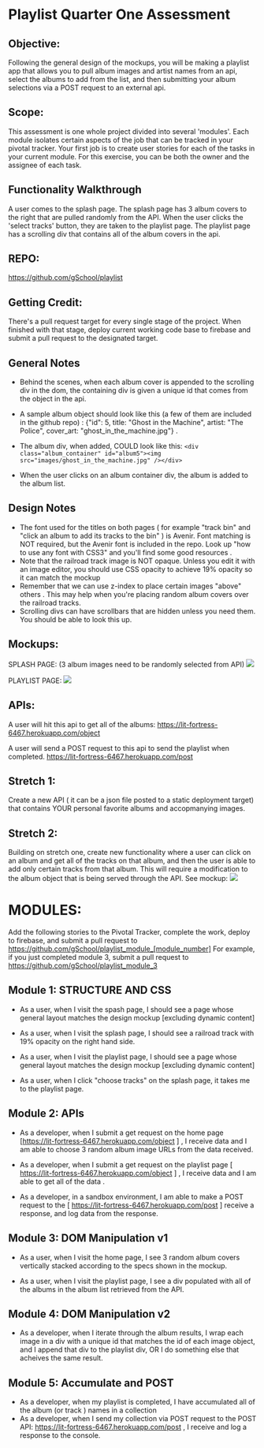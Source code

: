 # Playlist Quarter One Assessment


## Objective:
Following the general design of the mockups, you will be making a playlist app that allows you to pull album images and artist names from an api, select the albums to add from the list, and then submitting your album selections via a POST request to an external api.

## Scope:
This assessment is one whole project divided into several 'modules'. Each module isolates certain aspects of the job that can be tracked in your pivotal tracker. Your first job is to create user stories for each of the tasks in your current module.  For this exercise, you can be both the owner and the assignee of each task.

## Functionality Walkthrough
A user comes to the splash page. The splash page has 3 album covers to the right that are pulled randomly from the API.  When the user clicks the 'select tracks' button, they are taken to the playlist page.  The playlist page has a scrolling div that contains all of the album covers in the api.

## REPO:
https://github.com/gSchool/playlist

## Getting Credit:
There's a pull request target for every single stage of the project. When finished with that stage, deploy current working code base to firebase and submit a pull request to the designated target.
 

## General Notes

* Behind the scenes, when each album cover is appended to the scrolling div in the dom, the containing div is given a unique id that comes from the object in the api.  

* A sample album object should look like this (a few of them are included in the github repo)  :  {"id": 5, title: "Ghost in the Machine", artist: "The Police", cover_art: "ghost_in_the_machine.jpg"} .  

* The album div, when added, COULD look like this:
``` <div class="album_container" id="album5"><img src="images/ghost_in_the_machine.jpg" /></div> ```

* When the user clicks on an album container div, the album is added to the album list.

## Design Notes  
- The font used for the titles on both pages ( for example "track bin" and "click an album to add its tracks to the bin" ) is Avenir. Font matching is NOT required, but the Avenir font is included in the repo. Look up "how to use any font with CSS3" and you'll find some good resources .
- Note that the railroad track image is NOT opaque.  Unless you edit it with an image editor, you should use CSS opacity to achieve 19% opacity so it can match the mockup
- Remember that we can use z-index to place certain images "above" others .  This may help when you're placing random album covers over the railroad tracks.
- Scrolling divs can have scrollbars that are hidden unless you need them. You should be able to look this up.

## Mockups:
SPLASH PAGE:
(3 album images need to be randomly selected from API)
![](https://raw.githubusercontent.com/Nmuta/playlist/master/mockups/splash_page.png)

PLAYLIST PAGE:
![](https://raw.githubusercontent.com/Nmuta/playlist/master/mockups/playlist_page.png)

## APIs:
A user will hit this api to get all of the albums:
https://lit-fortress-6467.herokuapp.com/object

A user will send a POST request to this api to send the playlist when completed. https://lit-fortress-6467.herokuapp.com/post


## Stretch 1:
Create a new API ( it can be a json file posted to a static deployment target)  that contains YOUR personal favorite albums and accopmanying images.

## Stretch 2:
Building on stretch one, create new functionality where a user can click on an album and get all of the tracks on that album, and then the user is able to add only certain tracks from that album.  This will require a modification to the album object that is being served through the API. See mockup:
![](https://raw.githubusercontent.com/gSchool/playlist/master/mockups/playlist_stretch2.fw.png)



# MODULES:
Add the following stories to the Pivotal Tracker, complete the work, deploy to firebase, and submit a pull request to https://github.com/gSchool/playlist_module_[module_number]
For example, if you just completed module 3, submit a pull request to https://github.com/gSchool/playlist_module_3


## Module 1: STRUCTURE AND CSS

* As a user, when I visit the spash page, I should see a page whose general layout matches the design mockup [excluding dynamic content]

* As a user, when I visit the splash page, I should see a railroad track with 19% opacity on the right hand side.

* As a user, when I visit the playlist page, I should see a page whose general layout matches the design mockup [excluding dynamic content]

* As a user, when I click "choose tracks" on the splash page, it takes me to the playlist page.


## Module 2: APIs
* As a developer, when I submit a get request on the home page [https://lit-fortress-6467.herokuapp.com/object ] , I receive data and I am able to choose 3 random album image URLs from the data received.

* As a developer, when I submit a get request on the playlist page [ https://lit-fortress-6467.herokuapp.com/object ] , I receive data and I am able to get all of the data .

* As a developer, in a sandbox environment, I am able to make a POST request to the [ https://lit-fortress-6467.herokuapp.com/post ] receive a response, and log data from the response.

## Module 3: DOM Manipulation v1

* As a user, when I visit the home page, I see 3 random album covers vertically stacked according to the specs shown in the mockup.

* As a user, when I visit the playlist page, I see a div populated with all of the albums in the album list retrieved from the API.

## Module 4: DOM Manipulation v2

* As a developer, when I iterate through the album results, I wrap each image in a div with a unique id that matches the id of each image object, and I append that div to the playlist div, OR I do something else that acheives the same result.


## Module 5: Accumulate and POST

* As a developer, when my playlist is completed, I have accumulated all of the album (or track ) names in a collection
* As a developer, when I send my collection via POST request to the POST API: https://lit-fortress-6467.herokuapp.com/post , I receive and log a response to the console.

